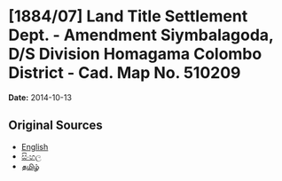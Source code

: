 # [1884/07] Land Title Settlement Dept. - Amendment Siymbalagoda, D/S Division Homagama Colombo District - Cad. Map No. 510209

**Date:** 2014-10-13

## Original Sources

- [English](https://documents.gov.lk/view/extra-gazettes/2014/10/1884-07_E.pdf)
- [සිංහල](https://documents.gov.lk/view/extra-gazettes/2014/10/1884-07_S.pdf)
- [தமிழ்](https://documents.gov.lk/view/extra-gazettes/2014/10/1884-07_T.pdf)
